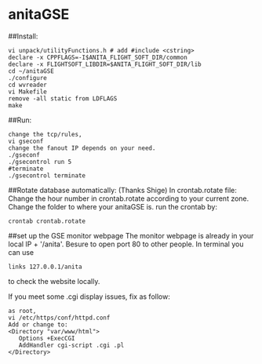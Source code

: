 # anitaGSE
##Install:
```
vi unpack/utilityFunctions.h # add #include <cstring>
declare -x CPPFLAGS=-I$ANITA_FLIGHT_SOFT_DIR/common
declare -x FLIGHTSOFT_LIBDIR=$ANITA_FLIGHT_SOFT_DIR/lib
cd ~/anitaGSE
./configure
cd wvreader
vi Makefile
remove -all static from LDFLAGS
make
```


##Run:
```
change the tcp/rules,
vi gseconf
change the fanout IP depends on your need.
./gseconf
./gsecontrol run 5
#terminate
./gsecontrol terminate
```

##Rotate database automatically: (Thanks Shige)
In crontab.rotate file:
Change the hour number in crontab.rotate according to your current zone.
Change the folder to where your anitaGSE is.
run the crontab by:
```
crontab crontab.rotate
```

##set up the GSE monitor webpage
The  monitor webpage is already in your local IP + '/anita'.
Besure to open port 80 to other people.
In terminal you can use 
```
links 127.0.0.1/anita
```
to check the website locally.

If you meet some .cgi display issues, fix as follow:
```
as root, 
vi /etc/https/conf/httpd.conf
Add or change to:
<Directory "var/www/html">
   Options +ExecCGI
   AddHandler cgi-script .cgi .pl
</Directory>

```

